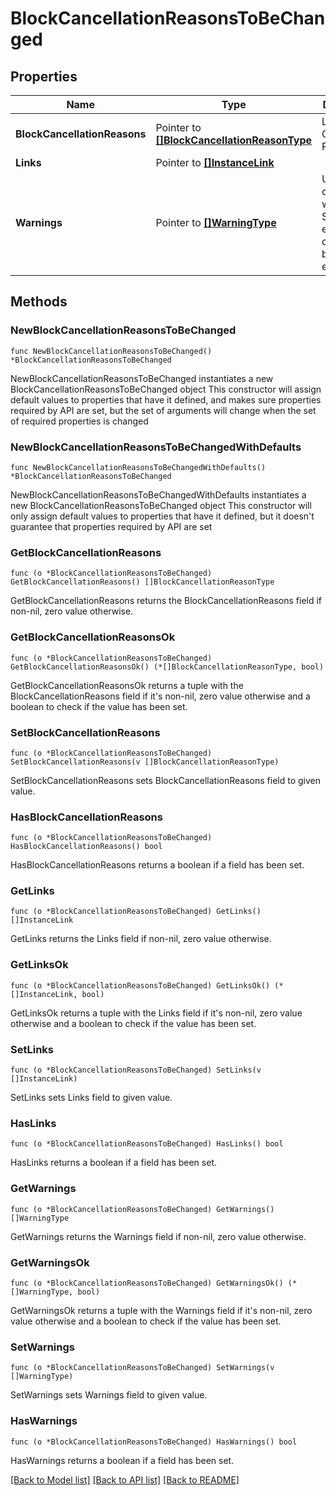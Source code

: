 # BlockCancellationReasonsToBeChanged

## Properties

Name | Type | Description | Notes
------------ | ------------- | ------------- | -------------
**BlockCancellationReasons** | Pointer to [**[]BlockCancellationReasonType**](BlockCancellationReasonType.md) | List of Block Cancellation Reasons. | [optional] 
**Links** | Pointer to [**[]InstanceLink**](InstanceLink.md) |  | [optional] 
**Warnings** | Pointer to [**[]WarningType**](WarningType.md) | Used in conjunction with the Success element to define a business error. | [optional] 

## Methods

### NewBlockCancellationReasonsToBeChanged

`func NewBlockCancellationReasonsToBeChanged() *BlockCancellationReasonsToBeChanged`

NewBlockCancellationReasonsToBeChanged instantiates a new BlockCancellationReasonsToBeChanged object
This constructor will assign default values to properties that have it defined,
and makes sure properties required by API are set, but the set of arguments
will change when the set of required properties is changed

### NewBlockCancellationReasonsToBeChangedWithDefaults

`func NewBlockCancellationReasonsToBeChangedWithDefaults() *BlockCancellationReasonsToBeChanged`

NewBlockCancellationReasonsToBeChangedWithDefaults instantiates a new BlockCancellationReasonsToBeChanged object
This constructor will only assign default values to properties that have it defined,
but it doesn't guarantee that properties required by API are set

### GetBlockCancellationReasons

`func (o *BlockCancellationReasonsToBeChanged) GetBlockCancellationReasons() []BlockCancellationReasonType`

GetBlockCancellationReasons returns the BlockCancellationReasons field if non-nil, zero value otherwise.

### GetBlockCancellationReasonsOk

`func (o *BlockCancellationReasonsToBeChanged) GetBlockCancellationReasonsOk() (*[]BlockCancellationReasonType, bool)`

GetBlockCancellationReasonsOk returns a tuple with the BlockCancellationReasons field if it's non-nil, zero value otherwise
and a boolean to check if the value has been set.

### SetBlockCancellationReasons

`func (o *BlockCancellationReasonsToBeChanged) SetBlockCancellationReasons(v []BlockCancellationReasonType)`

SetBlockCancellationReasons sets BlockCancellationReasons field to given value.

### HasBlockCancellationReasons

`func (o *BlockCancellationReasonsToBeChanged) HasBlockCancellationReasons() bool`

HasBlockCancellationReasons returns a boolean if a field has been set.

### GetLinks

`func (o *BlockCancellationReasonsToBeChanged) GetLinks() []InstanceLink`

GetLinks returns the Links field if non-nil, zero value otherwise.

### GetLinksOk

`func (o *BlockCancellationReasonsToBeChanged) GetLinksOk() (*[]InstanceLink, bool)`

GetLinksOk returns a tuple with the Links field if it's non-nil, zero value otherwise
and a boolean to check if the value has been set.

### SetLinks

`func (o *BlockCancellationReasonsToBeChanged) SetLinks(v []InstanceLink)`

SetLinks sets Links field to given value.

### HasLinks

`func (o *BlockCancellationReasonsToBeChanged) HasLinks() bool`

HasLinks returns a boolean if a field has been set.

### GetWarnings

`func (o *BlockCancellationReasonsToBeChanged) GetWarnings() []WarningType`

GetWarnings returns the Warnings field if non-nil, zero value otherwise.

### GetWarningsOk

`func (o *BlockCancellationReasonsToBeChanged) GetWarningsOk() (*[]WarningType, bool)`

GetWarningsOk returns a tuple with the Warnings field if it's non-nil, zero value otherwise
and a boolean to check if the value has been set.

### SetWarnings

`func (o *BlockCancellationReasonsToBeChanged) SetWarnings(v []WarningType)`

SetWarnings sets Warnings field to given value.

### HasWarnings

`func (o *BlockCancellationReasonsToBeChanged) HasWarnings() bool`

HasWarnings returns a boolean if a field has been set.


[[Back to Model list]](../README.md#documentation-for-models) [[Back to API list]](../README.md#documentation-for-api-endpoints) [[Back to README]](../README.md)


